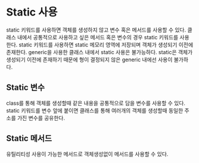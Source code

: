 # Static 사용
static 키워드를 사용하면 객체를 생성하지 않고 변수 혹은 메서드를 사용할 수 있다. 
클래스 내에서 공통적으로 사용하고 싶은 메서드 혹은 변수의 경우 static 키워드를 사용한다. 
static 키워드를 사용하면 static 메모리 영역에 저장되며 객체가 생성되기 이전에 존재한다.
generic을 사용한 클래스 내에서 static 사용은 불가능하다. static은 객체가 생성되기 이전에 존재하기 때문에 형이 결정되지 않은 generic 내에선 사용이 불가하다. 

## Static 변수
class를 통해 객체를 생성할때 같은 내용을 공통적으로 담을 변수를 사용할 수 있다.  
static 키워드를 변수 앞에 붙이면 클래스를 통해 여러개의 객체를 생성할때 동일한 주소를 가진 변수를 공유한다.

## Static 메서드 
유틸리티성 사용이 가능한 메서드로 객체생성없이 메서드를 사용할 수 있다. 





